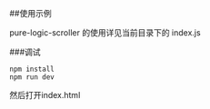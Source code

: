 ##使用示例

pure-logic-scroller 的使用详见当前目录下的 index.js

###调试
```npm
npm install
npm run dev
```
 然后打开index.html
